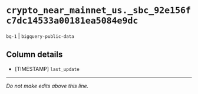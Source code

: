 # `crypto_near_mainnet_us._sbc_92e156fc7dc14533a00181ea5084e9dc`
`bq-1` | `bigquery-public-data`

## Column details
* [TIMESTAMP] `last_update`

-------------------------------------------------------------------------------
*Do not make edits above this line.*
